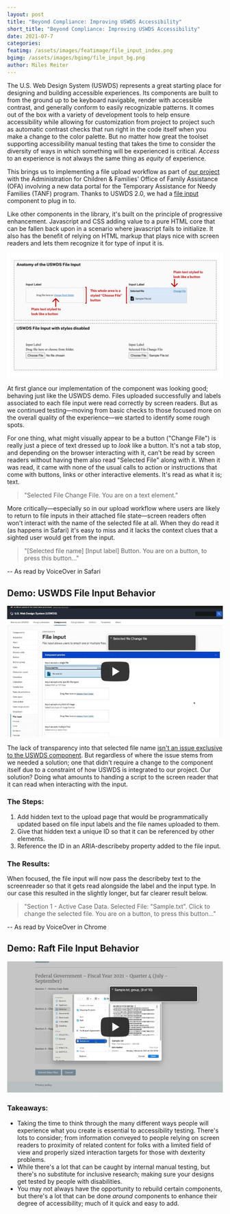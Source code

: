 ```yaml
---
layout: post
title: "Beyond Compliance: Improving USWDS Accessibility"
short_title: "Beyond Compliance: Improving USWDS Accessibility"
date: 2021-07-7
categories:
featimg: /assets/images/featimage/file_input_index.png
bgimg: /assets/images/bgimg/file_input_bg.png
author: Miles Reiter
---
```


The U.S. Web Design System (USWDS) represents a great starting place for designing and building accessible experiences. Its components are built to from the ground up to be keyboard navigable, render with accessible contrast, and  generally conform to easily recognizable patterns. It comes out of the box with a variety of development tools to help ensure accessibility while allowing for customization from project to project such as automatic contrast checks that run right in the code itself when you make a change to the color palette. But no matter how great the toolset supporting accessibility manual testing that takes the time to consider the diversity of ways in which something will be experienced is critical. *Access* to an experience is not always the same thing as *equity* of experience. 

This brings us to implementing a file upload workflow as part of [our project](https://goraft.tech/2021/03/08/18f-partners.html) with the Administration for Children & Families’ Office of Family Assistance (OFA) involving a new data portal for the Temporary Assistance for Needy Families (TANF) program. Thanks to USWDS 2.0, we had a [file input](https://designsystem.digital.gov/components/file-input/) component to plug in to. 

Like other components in the library, it's built on the principle of progressive enhancement. Javascript and CSS adding value to a pure HTML core that can be fallen back upon in a scenario where javascript fails to initialize. It also has the benefit of relying on HTML markup that plays nice with screen readers and lets them recognize it for type of input it is. 

![Anatomy of the USWDS File Input. Side-by-side showing that the USWDS component is a pure HTML file picker styled to look like it has additional buttons like "Change File" when it's really one big button.](/assets/images/file_input/anatomy.png)

At first glance our implementation of the component was looking good; behaving just like the USWDS demo. Files uploaded successfully and labels associated to each file input were read correctly by screen readers. But as we continued testing—moving from basic checks to those focused more on the overall quality of the experience—we started to identify some rough spots. 

For one thing, what might visually appear to be a button ("Change File") is really just a piece of text dressed up to *look* like a button. It's not a tab stop, and depending on the browser interacting with it, can't be read by screen readers without having them also read "Selected File" along with it. When it was read, it came with none of the usual calls to action or instructions that come with buttons, links or other interactive elements. It's read as what it is; text. 

> "Selected File Change File. You are on a text element."

More critically—especially so in our upload workflow where users are likely to return to file inputs in their attached file state—screen readers often won't interact with the name of the selected file at all. When they do read it (as happens in Safari) it's easy to miss and it lacks the context clues that a sighted user would get from the input. 

> "[Selected file name] [Input label] Button. You are on a button, to press this button..."

-- As read by VoiceOver in Safari

## Demo: USWDS File Input Behavior

[![YouTube link to a demo of the USWDS File Input Behavior](/assets/images/file_input/USWDS_video_thumbnail.jpg)](https://youtu.be/Xw0IwOLZshM)

The lack of transparency into that selected file name [isn't an issue exclusive to the USWDS component](https://a11ysupport.io/tests/tech__html__input__input-file#assertion-html-input(type-file)_element-convey_change_in_value-). But regardless of where the issue stems from we needed a solution; one that didn't require a change to the component itself due to a constraint of how USWDS is integrated to our project. Our solution? Doing what amounts to handing a script to the screen reader that it can read when interacting with the input. 

### The Steps:

1. Add hidden text to the upload page that would be programmatically updated based on file input labels and the file names uploaded to them. 
2. Give that hidden text a unique ID so that it can be referenced by other elements. 
3. Reference the ID in an ARIA-describeby property added to the file input.

### The Results: 

When focused, the file input will now pass the describeby text to the screenreader so that it gets read alongside the label and the input type. In our case this resulted in the slightly longer, but far clearer result below. 

> "Section 1 - Active Case Data. Selected File: "Sample.txt". Click to change the selected file. You are on a button, to press this button..."

-- As read by VoiceOver in Chrome

## Demo: Raft File Input Behavior
[![Youtube link to a demo of the Raft File Input Behavior](/assets/images/file_input/Raft_video_thumbnail.jpg)](https://youtu.be/JxjZYlkIZc0)

### Takeaways: 

- Taking the time to think through the many different ways people will experience what you create is essential to accessibility testing. There's lots to consider; from information conveyed to people relying on screen readers to proximity of related content for folks with a limited field of view and properly sized interaction targets for those with dexterity problems.
- While there's a lot that can be caught by internal manual testing, but there's no substitute for inclusive research; making sure your designs get tested by people with disabilities. 
- You may not always have the opportunity to rebuild certain components, but there's a lot that can be done *around* components to enhance their degree of accessibility; much of it quick and easy to add.
